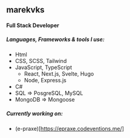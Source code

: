 ## marekvks
#### Full Stack Developer

##### Languages, Frameworks & tools I use:
- Html
- CSS, SCSS, Tailwind
- JavaScript, TypeScript
  - React, Next.js, Svelte, Hugo
  - Node, Express.js
- C#
- SQL => PosgreSQL, MySQL
- MongoDB => Mongoose

##### Currently working on:
- (e-praxe)[https://epraxe.codeventions.me/]
